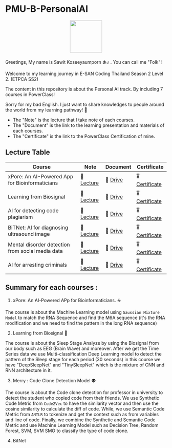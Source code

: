 # PMU-B-PersonalAI

<p align="center" width="100%">
    <img width="100" src="https://github.com/user-attachments/assets/124e33e4-f122-41f8-9382-5ea883f201e4"> 
</p>

Greetings,
My name is Sawit Koseeyaumporn ⛹️‍♂️ . You can call me "Folk"!


Welcome to my learning journey in E-SAN Coding Thailand Season 2 Level 2. (ETPCA SS2)

The content in this repository is about the Personal AI track. By including 7 courses in PowerClass!

Sorry for my bad English. I just want to share knowledges to people around the world from my learning pathway! 💌

* The "Note" is the lecture that I take note of each courses.
* The "Document" is the link to the learning presentation and materials of each courses.
* The "Certificate" is the link to the PowerClass Certification of mine.


## Lecture Table

| Course | Note | Document | Certificate |
| --- | --- | --- | --- |
| xPore: An AI-Powered App for Bioinformaticians | 📓 [Lecture](https://github.com/Celesca/PMU-B-PersonalAI/blob/main/Course1_xPore/xPore_Lecture.md) | 📘 [Drive](https://drive.google.com/drive/folders/1WzSEFgym7sDo-3A9etN1a210a0IYmDi_?usp=drive_link) | 🎖️ [Certificate](https://powerclass.org/tutor-certificate-3?cert_hash=4e5f15ec1f2dfe37) | 
| Learning from Biosignal | 📓 [Lecture](https://github.com/Celesca/PMU-B-PersonalAI/blob/main/Course1_xPore/xPore_Lecture.md) | 📘 [Drive](https://drive.google.com/drive/folders/1ZWYsgQaMztE_KxHUUT7dp-Z51vSp1Z6q?usp=sharing) | 🎖️ [Certificate](https://powerclass.org/tutor-certificate-3?cert_hash=5bb3369484112048) |
| AI for detecting code plagiarism | 📓 [Lecture](https://github.com/Celesca/PMU-B-PersonalAI/blob/main/Course3_Code_Plagiarism/Code_Plagiarism_Lecture.md) | 📘 [Drive](https://drive.google.com/drive/folders/1t-RL2SHrjztbW630o4VjY02a9II0tMsQ?usp=sharing) | 🎖️ [Certificate](https://powerclass.org/tutor-certificate-3?cert_hash=9a597144ac5b6366) |
| BiTNet: AI for diagnosing ultrasound image | 📓 [Lecture](https://github.com/Celesca/PMU-B-PersonalAI/blob/main/Course1_xPore/xPore_Lecture.md) | 📘 [Drive](https://drive.google.com/drive/folders/1oidtwy8eeP2rQ-iQrVsxcvRLBQ8eKHrq?usp=sharing) | 🎖️ [Certificate](https://powerclass.org/tutor-certificate-3?cert_hash=4e5f15ec1f2dfe37) |
| Mental disorder detection from social media data | 📓 [Lecture](https://github.com/Celesca/PMU-B-PersonalAI/blob/main/Course1_xPore/xPore_Lecture.md) | 📘 [Drive](https://drive.google.com/drive/folders/1XYuuqvKlfR0BlUyOTZjtUeFr-Tq5sf44?usp=sharing) | 🎖️ [Certificate](https://powerclass.org/tutor-certificate-3?cert_hash=4e5f15ec1f2dfe37) |
| AI for arresting criminals | 📓 [Lecture](https://github.com/Celesca/PMU-B-PersonalAI/blob/main/Course1_xPore/xPore_Lecture.md) | 📘 [Drive](https://drive.google.com/drive/folders/1LR_1LWKMVkrcLi0aYjjWjNgaDiZ9OJX3?usp=sharing) | 🎖️ [Certificate](https://powerclass.org/tutor-certificate-3?cert_hash=4e5f15ec1f2dfe37) |

## Summary for each courses :

1. xPore: An AI-Powered APp for Bioinformaticians. ☣️

  The course is about the Machine Learning model using `Gaussian Mixture Model` to match the RNA Sequence and find the M6A sequence (it's the RNA modification and we need to find the pattern in the long RNA sequence)

2. Learning from Biosignal 🛌

  The course is about the Sleep Stage Analyze by using the Biosignal from our body such as EEG (Brain Wave) and moreover. After we get the Time Series data we use Multi-classification Deep Learning model to detect the pattern of the Sleep stage for each period (30 seconds) in this course we have "DeepSleepNet" and "TinySleepNet" which is the mixture of CNN and RNN architecture in it.

3. Merry : Code Clone Detection Model 👽

  The course is about the Code clone detection for professor in university to detect the student who copied code from their friends. We use Synthetic Code Metric from `Code2Vec` to have the similarity vector and then use the cosine similarity to calculate the diff of code. While, we use Semantic Code Metric from `ANTLR` to tokenize and get the context such as from variables and line of code.
  Finally, we combine the Synthetic and Semantic Code Metric and use Machine Learning Model such as Decision Tree, Random Forest, SVM, SVM SMO to classify the type of code clone.

4. BitNet

